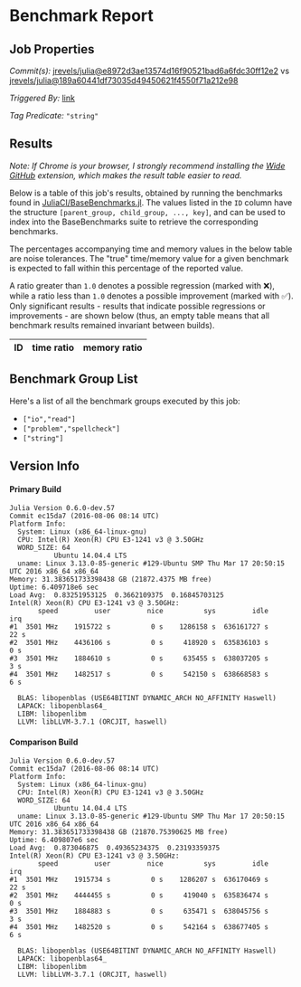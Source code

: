 # Benchmark Report

## Job Properties

*Commit(s):* [jrevels/julia@e8972d3ae13574d16f90521bad6a6fdc30ff12e2](https://github.com/jrevels/julia/commit/e8972d3ae13574d16f90521bad6a6fdc30ff12e2) vs [jrevels/julia@189a60441df73035d49450621f4550f71a212e98](https://github.com/jrevels/julia/commit/189a60441df73035d49450621f4550f71a212e98)

*Triggered By:* [link](https://github.com/jrevels/julia/pull/5#issuecomment-238630144)

*Tag Predicate:* `"string"`

## Results

*Note: If Chrome is your browser, I strongly recommend installing the [Wide GitHub](https://chrome.google.com/webstore/detail/wide-github/kaalofacklcidaampbokdplbklpeldpj?hl=en)
extension, which makes the result table easier to read.*

Below is a table of this job's results, obtained by running the benchmarks found in
[JuliaCI/BaseBenchmarks.jl](https://github.com/JuliaCI/BaseBenchmarks.jl). The values
listed in the `ID` column have the structure `[parent_group, child_group, ..., key]`,
and can be used to index into the BaseBenchmarks suite to retrieve the corresponding
benchmarks.

The percentages accompanying time and memory values in the below table are noise tolerances. The "true"
time/memory value for a given benchmark is expected to fall within this percentage of the reported value.

A ratio greater than `1.0` denotes a possible regression (marked with :x:), while a ratio less
than `1.0` denotes a possible improvement (marked with :white_check_mark:). Only significant results - results
that indicate possible regressions or improvements - are shown below (thus, an empty table means that all
benchmark results remained invariant between builds).

| ID | time ratio | memory ratio |
|----|------------|--------------|

## Benchmark Group List

Here's a list of all the benchmark groups executed by this job:

- `["io","read"]`
- `["problem","spellcheck"]`
- `["string"]`

## Version Info

#### Primary Build

```
Julia Version 0.6.0-dev.57
Commit ec15da7 (2016-08-06 08:14 UTC)
Platform Info:
  System: Linux (x86_64-linux-gnu)
  CPU: Intel(R) Xeon(R) CPU E3-1241 v3 @ 3.50GHz
  WORD_SIZE: 64
           Ubuntu 14.04.4 LTS
  uname: Linux 3.13.0-85-generic #129-Ubuntu SMP Thu Mar 17 20:50:15 UTC 2016 x86_64 x86_64
Memory: 31.383651733398438 GB (21872.4375 MB free)
Uptime: 6.409718e6 sec
Load Avg:  0.83251953125  0.3662109375  0.16845703125
Intel(R) Xeon(R) CPU E3-1241 v3 @ 3.50GHz: 
       speed         user         nice          sys         idle          irq
#1  3501 MHz    1915722 s          0 s    1286158 s  636161727 s         22 s
#2  3501 MHz    4436106 s          0 s     418920 s  635836103 s          0 s
#3  3501 MHz    1884610 s          0 s     635455 s  638037205 s          3 s
#4  3501 MHz    1482517 s          0 s     542150 s  638668583 s          6 s

  BLAS: libopenblas (USE64BITINT DYNAMIC_ARCH NO_AFFINITY Haswell)
  LAPACK: libopenblas64_
  LIBM: libopenlibm
  LLVM: libLLVM-3.7.1 (ORCJIT, haswell)

```

#### Comparison Build

```
Julia Version 0.6.0-dev.57
Commit ec15da7 (2016-08-06 08:14 UTC)
Platform Info:
  System: Linux (x86_64-linux-gnu)
  CPU: Intel(R) Xeon(R) CPU E3-1241 v3 @ 3.50GHz
  WORD_SIZE: 64
           Ubuntu 14.04.4 LTS
  uname: Linux 3.13.0-85-generic #129-Ubuntu SMP Thu Mar 17 20:50:15 UTC 2016 x86_64 x86_64
Memory: 31.383651733398438 GB (21870.75390625 MB free)
Uptime: 6.409807e6 sec
Load Avg:  0.873046875  0.49365234375  0.23193359375
Intel(R) Xeon(R) CPU E3-1241 v3 @ 3.50GHz: 
       speed         user         nice          sys         idle          irq
#1  3501 MHz    1915734 s          0 s    1286207 s  636170469 s         22 s
#2  3501 MHz    4444455 s          0 s     419040 s  635836474 s          0 s
#3  3501 MHz    1884883 s          0 s     635471 s  638045756 s          3 s
#4  3501 MHz    1482520 s          0 s     542164 s  638677405 s          6 s

  BLAS: libopenblas (USE64BITINT DYNAMIC_ARCH NO_AFFINITY Haswell)
  LAPACK: libopenblas64_
  LIBM: libopenlibm
  LLVM: libLLVM-3.7.1 (ORCJIT, haswell)

```
